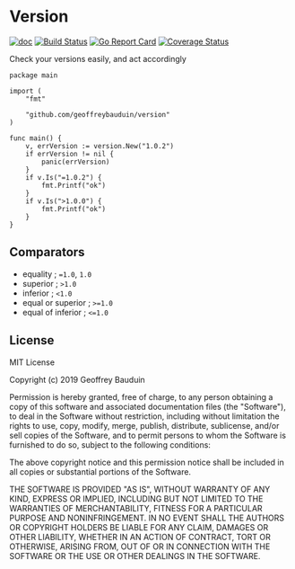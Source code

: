 # Version

[![doc](https://godoc.org/github.com/geoffreybauduin/version?status.svg)](https://godoc.org/github.com/geoffreybauduin/version)
[![Build Status](https://travis-ci.org/geoffreybauduin/version.svg?branch=master)](https://travis-ci.org/geoffreybauduin/version)
[![Go Report Card](https://goreportcard.com/badge/github.com/geoffreybauduin/version)](https://goreportcard.com/report/github.com/geoffreybauduin/version)
[![Coverage Status](https://coveralls.io/repos/github/geoffreybauduin/version/badge.svg?branch=master)](https://coveralls.io/github/geoffreybauduin/version?branch=master)

Check your versions easily, and act accordingly

```golang
package main

import (
    "fmt"

    "github.com/geoffreybauduin/version"
)

func main() {
    v, errVersion := version.New("1.0.2")
    if errVersion != nil {
        panic(errVersion)
    }
    if v.Is("=1.0.2") {
        fmt.Printf("ok")
    }
    if v.Is(">1.0.0") {
        fmt.Printf("ok")
    }
}
```

## Comparators

- equality ; `=1.0`, `1.0`
- superior ; `>1.0`
- inferior ; `<1.0`
- equal or superior ; `>=1.0`
- equal of inferior ; `<=1.0`

## License

MIT License

Copyright (c) 2019 Geoffrey Bauduin

Permission is hereby granted, free of charge, to any person obtaining a copy
of this software and associated documentation files (the "Software"), to deal
in the Software without restriction, including without limitation the rights
to use, copy, modify, merge, publish, distribute, sublicense, and/or sell
copies of the Software, and to permit persons to whom the Software is
furnished to do so, subject to the following conditions:

The above copyright notice and this permission notice shall be included in all
copies or substantial portions of the Software.

THE SOFTWARE IS PROVIDED "AS IS", WITHOUT WARRANTY OF ANY KIND, EXPRESS OR
IMPLIED, INCLUDING BUT NOT LIMITED TO THE WARRANTIES OF MERCHANTABILITY,
FITNESS FOR A PARTICULAR PURPOSE AND NONINFRINGEMENT. IN NO EVENT SHALL THE
AUTHORS OR COPYRIGHT HOLDERS BE LIABLE FOR ANY CLAIM, DAMAGES OR OTHER
LIABILITY, WHETHER IN AN ACTION OF CONTRACT, TORT OR OTHERWISE, ARISING FROM,
OUT OF OR IN CONNECTION WITH THE SOFTWARE OR THE USE OR OTHER DEALINGS IN THE
SOFTWARE.
